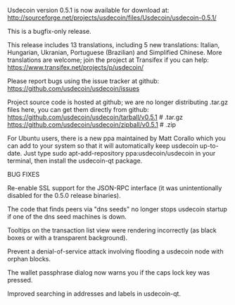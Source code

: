 Usdecoin version 0.5.1 is now available for download at:
http://sourceforge.net/projects/usdecoin/files/Usdecoin/usdecoin-0.5.1/

This is a bugfix-only release.

This release includes 13 translations, including 5 new translations:
Italian, Hungarian, Ukranian, Portuguese (Brazilian) and Simplified Chinese.
More translations are welcome; join the project at Transifex if you can help:
https://www.transifex.net/projects/p/usdecoin/

Please report bugs using the issue tracker at github:
https://github.com/usdecoin/usdecoin/issues

Project source code is hosted at github; we are no longer
distributing .tar.gz files here, you can get them
directly from github:
https://github.com/usdecoin/usdecoin/tarball/v0.5.1  # .tar.gz
https://github.com/usdecoin/usdecoin/zipball/v0.5.1  # .zip

For Ubuntu users, there is a new ppa maintained by Matt Corallo which
you can add to your system so that it will automatically keep
usdecoin up-to-date.  Just type
sudo apt-add-repository ppa:usdecoin/usdecoin
in your terminal, then install the usdecoin-qt package.


BUG FIXES

Re-enable SSL support for the JSON-RPC interface (it was unintentionally
disabled for the 0.5.0 release binaries).

The code that finds peers via "dns seeds" no longer stops usdecoin startup
if one of the dns seed machines is down.

Tooltips on the transaction list view were rendering incorrectly (as black boxes
or with a transparent background).

Prevent a denial-of-service attack involving flooding a usdecoin node with
orphan blocks.

The wallet passphrase dialog now warns you if the caps lock key was pressed.

Improved searching in addresses and labels in usdecoin-qt.
